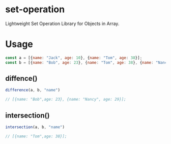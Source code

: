 # set-operation
Lightweight Set Operation Library for Objects in Array.

# Usage

```js
const a = [{name: "Jack", age: 10}, {name: "Tom", age: 38}];
const b = [{name: "Bob", age: 23}, {name: "Tom", age: 38}, {name: "Nancy", age: 29}];
```

## diffence()

```typescript
difference(a, b, "name")

// [{name: "Bob",age: 23}, {name: "Nancy", age: 29}];
```

## intersection()

```typescript
intersection(a, b, "name")

// [{name: "Tom",age: 38}];
```
